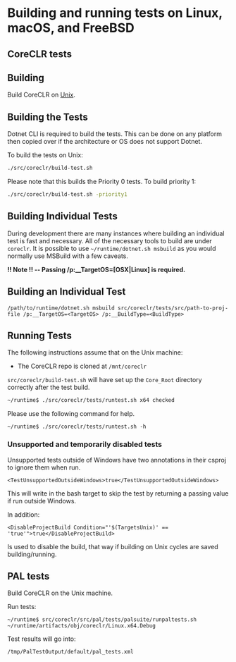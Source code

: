 Building and running tests on Linux, macOS, and FreeBSD
======================================================

CoreCLR tests
-------------

## Building

Build CoreCLR on [Unix](../../building/coreclr/linux-instructions.md).

## Building the Tests

Dotnet CLI is required to build the tests. This can be done on any platform then copied over if the architecture or OS does not support Dotnet.

To build the tests on Unix:

```sh
./src/coreclr/build-test.sh
```

Please note that this builds the Priority 0 tests. To build priority 1:

```sh
./src/coreclr/build-test.sh -priority1
```

## Building Individual Tests

During development there are many instances where building an individual test is fast and necessary. All of the necessary tools to build are under `coreclr`. It is possible to use `~/runtime/dotnet.sh msbuild` as you would normally use MSBuild with a few caveats.

**!! Note !! -- Passing /p:__TargetOS=[OSX|Linux] is required.**

## Building an Individual Test

```
/path/to/runtime/dotnet.sh msbuild src/coreclr/tests/src/path-to-proj-file /p:__TargetOS=<TargetOS> /p:__BuildType=<BuildType>
```

## Running Tests

The following instructions assume that on the Unix machine:
- The CoreCLR repo is cloned at `/mnt/coreclr`

`src/coreclr/build-test.sh` will have set up the `Core_Root` directory correctly after the test build.

```bash
~/runtime$ ./src/coreclr/tests/runtest.sh x64 checked
```

Please use the following command for help.

```
~/runtime$ ./src/coreclr/tests/runtest.sh -h
```

### Unsupported and temporarily disabled tests

Unsupported tests outside of Windows have two annotations in their csproj to
ignore them when run.

```
<TestUnsupportedOutsideWindows>true</TestUnsupportedOutsideWindows>
```

This will write in the bash target to skip the test by returning a passing value if run outside Windows.

In addition:
```
<DisableProjectBuild Condition="'$(TargetsUnix)' == 'true'">true</DisableProjectBuild>
```

Is used to disable the build, that way if building on Unix cycles are saved building/running.

PAL tests
---------

Build CoreCLR on the Unix machine.

Run tests:

```
~/runtime$ src/coreclr/src/pal/tests/palsuite/runpaltests.sh ~/runtime/artifacts/obj/coreclr/Linux.x64.Debug
```

Test results will go into:

```
/tmp/PalTestOutput/default/pal_tests.xml
```
